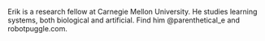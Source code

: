 Erik is a research fellow at Carnegie Mellon University. He studies learning systems, both biological and artificial. Find him @parenthetical_e and robotpuggle.com.